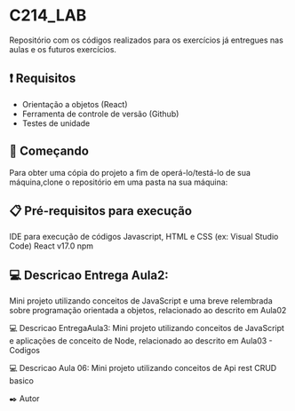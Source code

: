 # C214_LAB
Repositório com os códigos realizados para os exercícios já entregues nas aulas e os futuros exercícios.

## ❗ Requisitos
 * Orientação a objetos (React)
 * Ferramenta de controle de versão (Github)
 * Testes de unidade

## 🚀 Começando
Para obter uma cópia do projeto a fim de operá-lo/testá-lo de sua máquina,clone o repositório em uma pasta na sua máquina:

## 📋 Pré-requisitos para execução
IDE para execução de códigos Javascript, HTML e CSS (ex: Visual Studio Code)
React v17.0
npm

## 💻 Descricao Entrega Aula2:
Mini projeto utilizando conceitos de JavaScript e uma breve relembrada sobre programação orientada a objetos, relacionado ao descrito em Aula02

💻 Descricao EntregaAula3:
Mini projeto utilizando conceitos de JavaScript e aplicações de conceito de Node, relacionado ao descrito em Aula03 - Codigos

💻 Descricao Aula 06:
Mini projeto utilizando conceitos de Api rest CRUD basico

✒️ Autor
